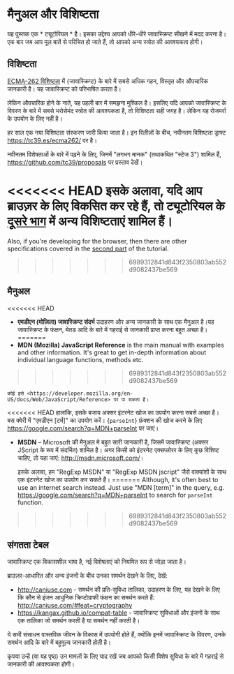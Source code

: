 
# मैनुअल और विशिष्टता

यह पुस्तक एक * ट्यूटोरियल * है। इसका उद्देश्य आपको धीरे-धीरे जावास्क्रिप्ट सीखने में मदद करना है। एक बार जब आप मूल बातें से परिचित हो जाते हैं, तो आपको अन्य स्त्रोत की आवश्यकता होगी।

## विशिष्टता

[ECMA-262 विशिष्टता](https://www.ecma-international.org/publications/standards/Ecma-262.htm) में {जावास्क्रिप्ट} के बारे में सबसे अधिक गहन, विस्तृत और औपचारिक जानकारी है। यह जावास्क्रिप्ट को परिभाषित करता है।

लेकिन औपचारिक होने के नाते, यह पहली बार में समझना मुश्किल है। इसलिए यदि आपको जावास्क्रिप्ट के विवरण के बारे में सबसे भरोसेमंद स्त्रोत की आवश्यकता है, तो विशिष्टता सही जगह है। लेकिन यह रोजमर्रा के उपयोग के लिए नहीं है।

हर साल एक नया विशिष्टता संस्करण जारी किया जाता है। इन रिलीज़ों के बीच, नवीनतम विशिष्टता ड्राफ्ट <https://tc39.es/ecma262/> पर है।

नवीनतम विशेषताओं के बारे में पढ़ने के लिए, जिनमें "लगभग मानक" (तथाकथित "स्टेज 3") शामिल हैं, <https://github.com/tc39/proposals> पर प्रस्ताव देखें।

<<<<<<< HEAD
इसके अलावा, यदि आप ब्राउज़र के लिए विकसित कर रहे हैं, तो ट्यूटोरियल के [दूसरे भाग](info:browser-environment) में अन्य विशिष्टताएं शामिल हैं।
=======
Also, if you're developing for the browser, then there are other specifications covered in the [second part](info:browser-environment) of the tutorial.
>>>>>>> 6989312841d843f2350803ab552d9082437be569

## मैनुअल

<<<<<<< HEAD
- **एमडीएन (मोज़िला) जावास्क्रिप्ट संदर्भ** उदाहरण और अन्य जानकारी के साथ एक मैनुअल है।यह जावास्क्रिप्ट के फंक्षन, मेतड आदि के बारे में गहराई से जानकारी प्राप्त करना बहुत अच्छा है।
=======
- **MDN (Mozilla) JavaScript Reference** is the main manual with examples and other information. It's great to get in-depth information about individual language functions, methods etc.
>>>>>>> 6989312841d843f2350803ab552d9082437be569

    कोई इसे <https://developer.mozilla.org/en-US/docs/Web/JavaScript/Reference> पर पा सकता है।

<<<<<<< HEAD
    हालांकि, इसके बजाय अक्सर इंटरनेट खोज का उपयोग करना सबसे अच्छा है। बस क्वेरी में "एमडीएन [टर्म]" का उपयोग करें। {`parseInt`} फ़ंक्शन की खोज करने के लिए <https://google.com/search?q=MDN+parseInt> पर जाएं।


- **MSDN** – Microsoft की मैनुअल मे बहुत सारी जानकारी है, जिसमें जावास्क्रिप्ट (अक्सर JScript के रूप में संदर्भित) शामिल है। अगर किसी को इंटरनेट एक्सप्लोरर के लिए कुछ विशिष्ट चाहिए, तो यहा जाएं: <http://msdn.microsoft.com/>।

    इसके अलावा, हम "RegExp MSDN" या "RegExp MSDN jscript" जैसे वाक्यांशों के साथ एक इंटरनेट खोज का उपयोग कर सकते हैं।
=======
Although, it's often best to use an internet search instead. Just use "MDN [term]" in the query, e.g. <https://google.com/search?q=MDN+parseInt> to search for `parseInt` function.
>>>>>>> 6989312841d843f2350803ab552d9082437be569

## संगतता टेबल

जावास्क्रिप्ट एक विकासशील भाषा है, नई विशेषताएं को नियमित रूप से जोड़ा जाता है।

ब्राउज़र-आधारित और अन्य इंजनों के बीच उनका समर्थन देखने के लिए, देखें:

- <http://caniuse.com> - समर्थन की प्रति-सुविधा तालिका, उदाहरण के लिए, यह देखने के लिए कि कौन से इंजन आधुनिक क्रिप्टोग्राफी फंक्षन का समर्थन करते हैं: <http://caniuse.com/#feat=cryptography>
- <https://kangax.github.io/compat-table> - जावास्क्रिप्ट सुविधाओं और इंजनों के साथ एक तालिका जो समर्थन करती है या समर्थन नहीं करती है।

ये सभी संसाधन वास्तविक जीवन के विकास में उपयोगी होते हैं, क्योंकि इनमें जावास्क्रिप्ट के विवरण, उनके समर्थन आदि के बारे में बहुमूल्य जानकारी होती है।

कृपया उन्हें (या यह पृष्ठ) उन मामलों के लिए याद रखें जब आपको किसी विशेष सुविधा के बारे में गहराई से जानकारी की आवश्यकता होगी।
